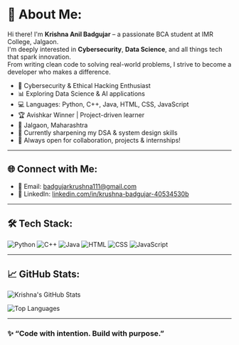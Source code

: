 # 💫 About Me:
Hi there! I'm **Krishna Anil Badgujar** – a passionate BCA student at IMR College, Jalgaon.  
I'm deeply interested in **Cybersecurity**, **Data Science**, and all things tech that spark innovation.  
From writing clean code to solving real-world problems, I strive to become a developer who makes a difference.

- 🔐 Cybersecurity & Ethical Hacking Enthusiast  
- 📊 Exploring Data Science & AI applications  
- 💻 Languages: Python, C++, Java, HTML, CSS, JavaScript  
- 🏆 Avishkar Winner | Project-driven learner  
- 📍 Jalgaon, Maharashtra  
- 🧠 Currently sharpening my DSA & system design skills  
- 🤝 Always open for collaboration, projects & internships!

---

## 🌐 Connect with Me:
- 📧 Email: badgujarkrushna111@gmail.com  
- 💼 LinkedIn: [linkedin.com/in/krushna-badgujar-40534530b](https://www.linkedin.com/in/krushna-badgujar-40534530b)  

---

## 🛠️ Tech Stack:
![Python](https://img.shields.io/badge/-Python-3776AB?style=for-the-badge&logo=python&logoColor=white)
![C++](https://img.shields.io/badge/-C++-00599C?style=for-the-badge&logo=cplusplus&logoColor=white)
![Java](https://img.shields.io/badge/-Java-007396?style=for-the-badge&logo=java&logoColor=white)
![HTML](https://img.shields.io/badge/-HTML5-E34F26?style=for-the-badge&logo=html5&logoColor=white)
![CSS](https://img.shields.io/badge/-CSS3-1572B6?style=for-the-badge&logo=css3&logoColor=white)
![JavaScript](https://img.shields.io/badge/-JavaScript-F7DF1E?style=for-the-badge&logo=javascript&logoColor=black)

---

## 📈 GitHub Stats:
![Krishna's GitHub Stats](https://github-readme-stats.vercel.app/api?username=Krushna-Badgujar&show_icons=true&theme=radical)

![Top Languages](https://github-readme-stats.vercel.app/api/top-langs/?username=Krushna-Badgujar&layout=compact&theme=radical)

---

### ✨ “Code with intention. Build with purpose.”

